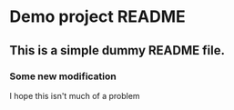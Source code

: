 # Demo project README

## This is a simple dummy README file.

### Some new modification

I hope this isn't much of a problem